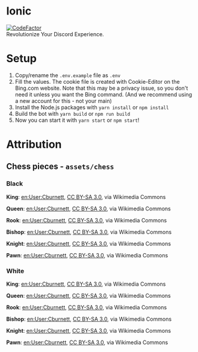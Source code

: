 # Ionic
[![CodeFactor](https://www.codefactor.io/repository/github/ionic-bot/bot/badge)](https://www.codefactor.io/repository/github/ionic-bot/bot)\
Revolutionize Your Discord Experience.

# Setup
1. Copy/rename the `.env.example` file as `.env`
2. Fill the values. The cookie file is created with Cookie-Editor on the Bing.com website. Note that this may be a privacy issue, so you don't need it unless you want the Bing command. (And we recommend using a new account for this - not your main)
3. Install the Node.js packages with `yarn install` or `npm install`
4. Build the bot with `yarn build` or `npm run build`
5. Now you can start it with `yarn start` or `npm start`!

# Attribution

## Chess pieces - `assets/chess`

### Black

**King**: [en:User:Cburnett](https://commons.wikimedia.org/wiki/File:Chess_kdt60.png), [CC BY-SA 3.0](https://creativecommons.org/licenses/by-sa/3.0), via Wikimedia Commons

**Queen**: [en:User:Cburnett](https://commons.wikimedia.org/wiki/File:Chess_qdt60.png), [CC BY-SA 3.0](https://creativecommons.org/licenses/by-sa/3.0), via Wikimedia Commons

**Rook**: [en:User:Cburnett](https://commons.wikimedia.org/wiki/File:Chess_rdt60.png), [CC BY-SA 3.0](https://creativecommons.org/licenses/by-sa/3.0), via Wikimedia Commons

**Bishop**: [en:User:Cburnett](https://commons.wikimedia.org/wiki/File:Chess_bdt60.png), [CC BY-SA 3.0](https://creativecommons.org/licenses/by-sa/3.0), via Wikimedia Commons

**Knight**: [en:User:Cburnett](https://commons.wikimedia.org/wiki/File:Chess_ndt60.png), [CC BY-SA 3.0](https://creativecommons.org/licenses/by-sa/3.0), via Wikimedia Commons

**Pawn**: [en:User:Cburnett](https://commons.wikimedia.org/wiki/File:Chess_pdt60.png), [CC BY-SA 3.0](https://creativecommons.org/licenses/by-sa/3.0), via Wikimedia Commons

### White

**King**: [en:User:Cburnett](https://commons.wikimedia.org/wiki/File:Chess_klt60.png), [CC BY-SA 3.0](https://creativecommons.org/licenses/by-sa/3.0), via Wikimedia Commons

**Queen**: [en:User:Cburnett](https://commons.wikimedia.org/wiki/File:Chess_qlt60.png), [CC BY-SA 3.0](https://creativecommons.org/licenses/by-sa/3.0), via Wikimedia Commons

**Rook**: [en:User:Cburnett](https://commons.wikimedia.org/wiki/File:Chess_rlt60.png), [CC BY-SA 3.0](https://creativecommons.org/licenses/by-sa/3.0), via Wikimedia Commons

**Bishop**: [en:User:Cburnett](https://commons.wikimedia.org/wiki/File:Chess_blt60.png), [CC BY-SA 3.0](https://creativecommons.org/licenses/by-sa/3.0), via Wikimedia Commons

**Knight**: [en:User:Cburnett](https://commons.wikimedia.org/wiki/File:Chess_nlt60.png), [CC BY-SA 3.0](https://creativecommons.org/licenses/by-sa/3.0), via Wikimedia Commons

**Pawn**: [en:User:Cburnett](https://commons.wikimedia.org/wiki/File:Chess_plt60.png), [CC BY-SA 3.0](https://creativecommons.org/licenses/by-sa/3.0), via Wikimedia Commons
